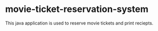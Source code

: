 # movie-ticket-reservation-system
This java application is used to reserve movie tickets and print reciepts.
